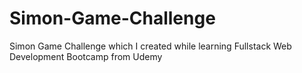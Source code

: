 # Simon-Game-Challenge
Simon Game Challenge which I created while learning Fullstack Web Development Bootcamp from Udemy
